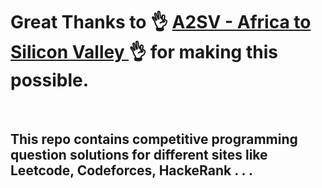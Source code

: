 # Great Thanks to 👌 <a href="https://a2sv.org/"> A2SV - Africa to Silicon Valley </a> 👌  for making this possible.

<br> 

## This repo contains competitive programming question solutions for different sites like Leetcode, Codeforces, HackeRank . . .
<br>
